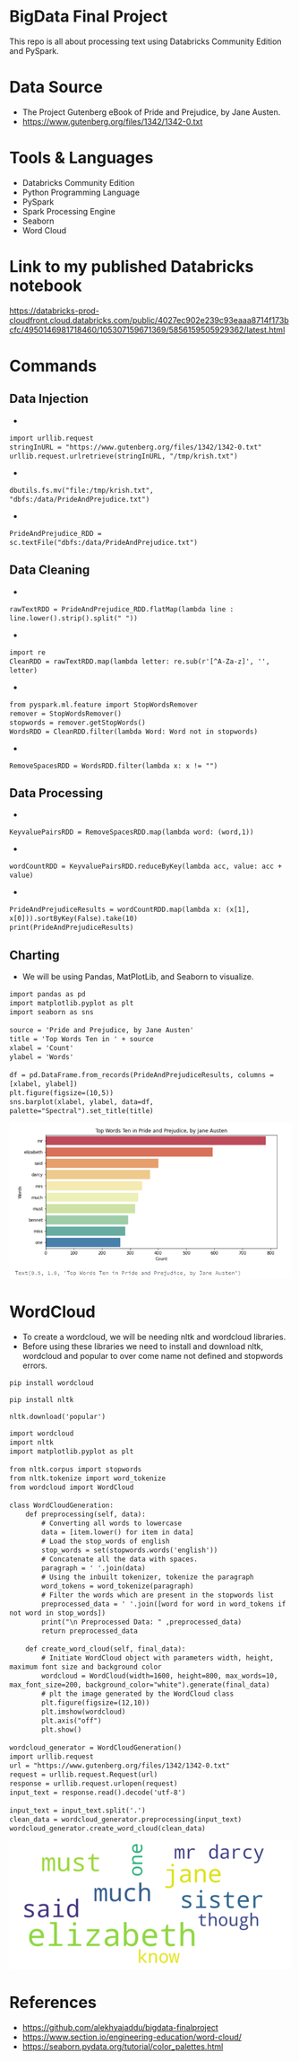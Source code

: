 # BigData Final Project
This repo is all about processing text using Databricks Community Edition and PySpark.

# Data Source
* The Project Gutenberg eBook of Pride and Prejudice, by Jane Austen.
* https://www.gutenberg.org/files/1342/1342-0.txt

# Tools & Languages
* Databricks Community Edition
* Python Programming Language
* PySpark
* Spark Processing Engine
* Seaborn
* Word Cloud

# Link to my published Databricks notebook
https://databricks-prod-cloudfront.cloud.databricks.com/public/4027ec902e239c93eaaa8714f173bcfc/4950146981718460/105307159671369/5856159505929362/latest.html

# Commands
## Data Injection
*
```
import urllib.request
stringInURL = "https://www.gutenberg.org/files/1342/1342-0.txt"
urllib.request.urlretrieve(stringInURL, "/tmp/krish.txt")
```

*
```
dbutils.fs.mv("file:/tmp/krish.txt", "dbfs:/data/PrideAndPrejudice.txt")
```

*
```
PrideAndPrejudice_RDD = sc.textFile("dbfs:/data/PrideAndPrejudice.txt")
```

## Data Cleaning
*
```
rawTextRDD = PrideAndPrejudice_RDD.flatMap(lambda line : line.lower().strip().split(" "))
```

*
```
import re
CleanRDD = rawTextRDD.map(lambda letter: re.sub(r'[^A-Za-z]', '', letter)
```

*
```
from pyspark.ml.feature import StopWordsRemover
remover = StopWordsRemover()
stopwords = remover.getStopWords()
WordsRDD = CleanRDD.filter(lambda Word: Word not in stopwords)
```

*
```
RemoveSpacesRDD = WordsRDD.filter(lambda x: x != "")
```

## Data Processing
* 
```
KeyvaluePairsRDD = RemoveSpacesRDD.map(lambda word: (word,1))
```

* 
```
wordCountRDD = KeyvaluePairsRDD.reduceByKey(lambda acc, value: acc + value)
```

* 
```
PrideAndPrejudiceResults = wordCountRDD.map(lambda x: (x[1], x[0])).sortByKey(False).take(10)
print(PrideAndPrejudiceResults)
```

## Charting
* We will be using Pandas, MatPlotLib, and Seaborn to visualize.
```
import pandas as pd
import matplotlib.pyplot as plt
import seaborn as sns

source = 'Pride and Prejudice, by Jane Austen'
title = 'Top Words Ten in ' + source
xlabel = 'Count'
ylabel = 'Words'

df = pd.DataFrame.from_records(PrideAndPrejudiceResults, columns =[xlabel, ylabel]) 
plt.figure(figsize=(10,5))
sns.barplot(xlabel, ylabel, data=df, palette="Spectral").set_title(title)
```
![WordCount](https://github.com/Krishna-Koyyalamudi/bigdata-FinalProject/blob/main/WordCount.PNG?raw=true)

# WordCloud
* To create a wordcloud, we will be needing nltk and wordcloud libraries.
* Before using these libraries we need to install and download nltk, wordcloud and popular to over come name not defined and stopwords errors.
```
pip install wordcloud
```

```
pip install nltk
```

```
nltk.download('popular')
```

```
import wordcloud
import nltk
import matplotlib.pyplot as plt

from nltk.corpus import stopwords
from nltk.tokenize import word_tokenize
from wordcloud import WordCloud

class WordCloudGeneration:
    def preprocessing(self, data):
        # Converting all words to lowercase
        data = [item.lower() for item in data]
        # Load the stop_words of english
        stop_words = set(stopwords.words('english'))
        # Concatenate all the data with spaces.
        paragraph = ' '.join(data)
        # Using the inbuilt tokenizer, tokenize the paragraph
        word_tokens = word_tokenize(paragraph) 
        # Filter the words which are present in the stopwords list 
        preprocessed_data = ' '.join([word for word in word_tokens if not word in stop_words])
        print("\n Preprocessed Data: " ,preprocessed_data)
        return preprocessed_data

    def create_word_cloud(self, final_data):
        # Initiate WordCloud object with parameters width, height, maximum font size and background color
        wordcloud = WordCloud(width=1600, height=800, max_words=10, max_font_size=200, background_color="white").generate(final_data)
        # plt the image generated by the WordCloud class
        plt.figure(figsize=(12,10))
        plt.imshow(wordcloud)
        plt.axis("off")
        plt.show()

wordcloud_generator = WordCloudGeneration()
import urllib.request
url = "https://www.gutenberg.org/files/1342/1342-0.txt"
request = urllib.request.Request(url)
response = urllib.request.urlopen(request)
input_text = response.read().decode('utf-8')

input_text = input_text.split('.')
clean_data = wordcloud_generator.preprocessing(input_text)
wordcloud_generator.create_word_cloud(clean_data)
```

![WordCloud](https://github.com/Krishna-Koyyalamudi/bigdata-FinalProject/blob/main/WordCloud.PNG?raw=true)

# References
* https://github.com/alekhyajaddu/bigdata-finalproject
* https://www.section.io/engineering-education/word-cloud/
* https://seaborn.pydata.org/tutorial/color_palettes.html